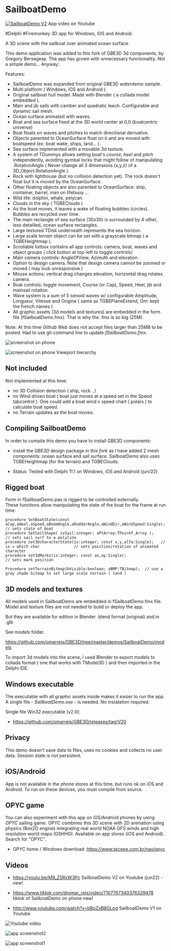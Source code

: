 # SailboatDemo

[![SailboatDemo V2](https://img.youtube.com/vi/M9_Z5RxW3Pc/0.jpg)](https://www.youtube.com/watch?v=M9_Z5RxW3Pc)
App video on Youtube

#Delphi #Firemonkey 3D app for Windows, iOS and Android.

A 3D scene with the sailboat over animated ocean surface.  

This demo application was added to this fork of GBE3D 3d components, by Gregory Bersegeay. 
The app has grown with unnecessary functionality. Not a simple demo... 
Anyway:

Features:
* SailboatDemo was expanded from original GBE3D *waterdemo* sample.
* Multi platform ( Windows, iOS and Android ).
* Original sailboat hull model. Made with Blender ( a collada model embedded ). 
* Main and jib sails with camber and quadratic leech. Configurable and dynamic sail mesh.
* Ocean surface animated with waves. 
* Boat and sea surface fixed at the 3D world center at 0,0 (boatcentric universe)   
* Boat floats on waves and pitches to match directional derivative.
* Objects parented to OceanSurface float on it and are moved with boatspeed (ex: boat wake, ships, land... ). 
* Sea surface implemented with a movable 3d texture. 
* A system of TDummys allows setting boat's *course*, *heel* and *pitch* independently, avoiding gymbal locks that might follow of manipulating .RotationAngle ( Never change all 3 dimensions (x,y,z) of a 3D_Object.RotationAngle ).
* Rock with lighthouse (but no collision detection yet). The rock doesn't float but it is moved by the OceanSurface.
* Other floating objects are also parented to OceanSurface: ship, container, barrel, man on lifebuoy ...
* Wild life: dolphin, whale, pelycan.
* Clouds in the sky ( TGBEClouds )
* As the boat moves, it leaves a wake of floating bubbles (circles). Bubbles are recycled over time.  
* The main rectangle of sea surface (30x30) is surrounded by 4 other, less detailled, ocean surface rectangles.  
* Large textured TDisk underneath represents the sea horizon.
* Large scale *terrain* object can be set with a grayscale bitmap ( a TGBEHeightmap ). 
* Scrollable listbox contains all app controls: camera, boat, waves and object groups ( click button at top-left to toggle controls) 
* Main camera controls: AngleOfView, Azimuth and elevation. 
* Option to design camera. Note that design camera cannot be zoomed or moved ( may look unresponsive )
* Mouse actions: vertical drag changes elevation, horizontal drag rotates camera.
* Boat controls: toggle movement, Course (or Cap), Speed, Heel, jib and mainsail rotation.
* Wave system is a sum of 5 senoid waves w/ configurable Amplitude, Longueur, Vitesse and Origine ( same as TGBEPlaneExtend, Om: kept the french names ) 
* All graphic assets (3d models and textures) are embedded in the form file (fSailboatDemo.fmx). That is why the .fmx is so big (25M). 
 
Note: At this time *Github Web* does not accept files larger than 25MB to be posted. Had to use git command line to update *fSailboatDemo.fmx*.

![screenshot on phone](SailboatDemo_on_phone.png)

![screenshot on phone](SailboatDemo_obj_hierarchy)
Viewport hierarchy

## Not included

Not implemented at this time:

* no 3D Collision detection ( ship, rock ..)
* no Wind driven boat ( boat just moves at a speed set in the Speed tabcontrol ). One could add a boat wind x speed chart ( polars ) to calculate boat speed.
* no Terrain updates as the boat moves.

## Compiling SailboatDemo

In order to compile this demo you have to install GBE3D components:

* install the *GBE3D* design package *in this fork* as I have added 2 mesh components: ocean surface and sail surface. 
SailboatDemo also uses TGBEHeightmap (for the terrain) and TGBEClouds. 

* Status: Tested with Delphi 11.1 on Windows, iOS and Android (jun/22)

## Rigged boat

Form in fSailboatDemo.pas is rigged to be controlled externally.  
These functions allow manipulating the state of the boat for the frame at run time:

    procedure SetBoatState(const aCap,aHeel,aSpeed,aBoomAngle,aRudderAngle,aWindDir,aWindSpeed:Single);  // sets state of boat 
    procedure SetSailShape( ixSail:integer; aPtArray:TPointF_Array );                                    // sets sail surf to a polyline
    procedure set3DcharacterState(ix:integer; const x,y,alfa:Single);   // ix = which char               // sets position/rotation of animated character
    procedure set3dMarks(ix:integer; const ax,ay:Single);                                                // sets mark position 
    
    Procedure setTerrainBitmap(bVisible:boolean; aBMP:TBitmap);  // use a gray shade bitmap to set large scale terrain ( land )     
    
## 3D models and textures    

All models used in SailboatDemo are embedded in fSailboatDemo.fmx file. 
Model and texture files are not needed to build or deploy the app.

But they are available for edition in Blender .blend format  (original) and in .glb

See *models* folder.

https://github.com/omarreis/GBE3D/tree/master/demos/SailboatDemo/models

To import 3d models into the scene, I used Blender to export models to collada format ( one that works with TModel3D ) and then imported in the Delphi IDE.  

## Windows executable

The executable with all graphic assets inside makes it easier to run the app. 
A single file - *SailboatDemo.exe* - is needed. No instalation required.

Single file Win32 executable (v2.0):
*  https://github.com/omarreis/GBE3D/releases/tag/V20

## Privacy

This demo doesn't save data to files, uses no cookies and collects no user data.
Session state is not persistent.

## iOS/Android

App is not available in the phone stores at this time, but runs ok on iOS and Android.
To run on these devices, you must compile from source.

## OPYC game

You can also experiment with this app on iOS/Android phones by using *OPYC* sailing game. OPYC combines this 3D scene with 2D animation using physics (Box2D engine) integrating real world NOAA GFS winds and high resolution world maps (GSHHG). Available on app stores (iOS and Android). Search for "OPYC". 

* OPYC home / Windows download: https://www.tecepe.com.br/nav/opyc

## Videos

* https://youtu.be/M9_Z5RxW3Pc   SailboatDemo V2 on Youtube (jun22) - new!

* https://www.tiktok.com/@omar_reis/video/7107767340376329478 tiktok of SailboatDemo on phone  new!

* http://www.youtube.com/watch?v=bBpZxB8GLpg   SailboatDemo V1 on Youtube


![Youtube video](https://img.youtube.com/vi/bBpZxB8GLpg/0.jpg) 

![app screenshot2](Screenshot2.png)

![app screenshot1](Screenshot1.png)

